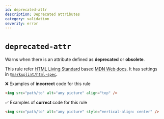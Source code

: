 ```yaml
---
id: deprecated-attr
description: Deprecated attributes
category: validation
severity: error
---
```


# `deprecated-attr`

Warns when there is an attribute defined as **deprecated** or **obsolete**.

This rule refer [HTML Living Standard](https://html.spec.whatwg.org/) based [MDN Web docs](https://developer.mozilla.org/en/docs/Web/HTML). It has settings in [`@markuplint/html-spec`](https://github.com/markuplint/markuplint/blob/main/packages/%40markuplint/html-spec/index.json).

❌ Examples of **incorrect** code for this rule

```html
<img src="path/to" alt="any picture" align="top" />
```

✅ Examples of **correct** code for this rule

```html
<img src="path/to" alt="any picture" style="vertical-align: center" />
```
